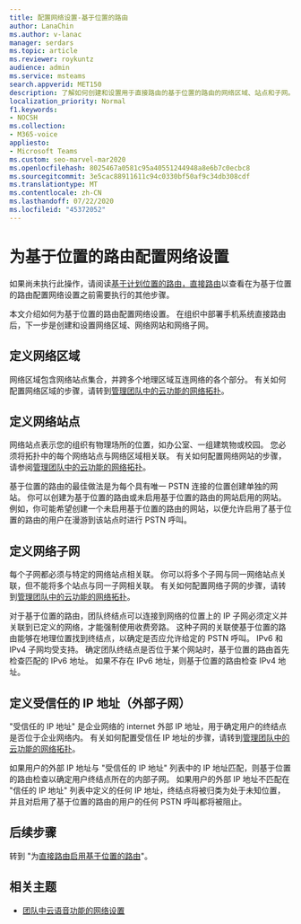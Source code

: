 ```yaml
---
title: 配置网络设置-基于位置的路由
author: LanaChin
ms.author: v-lanac
manager: serdars
ms.topic: article
ms.reviewer: roykuntz
audience: admin
ms.service: msteams
search.appverid: MET150
description: 了解如何创建和设置用于直接路由的基于位置的路由的网络区域、站点和子网。
localization_priority: Normal
f1.keywords:
- NOCSH
ms.collection:
- M365-voice
appliesto:
- Microsoft Teams
ms.custom: seo-marvel-mar2020
ms.openlocfilehash: 8025467a0581c95a40551244948a8e6b7c0ecbc8
ms.sourcegitcommit: 3e5cac88911611c94c0330bf50af9c34db308cdf
ms.translationtype: MT
ms.contentlocale: zh-CN
ms.lasthandoff: 07/22/2020
ms.locfileid: "45372052"
---
```

# <a name="configure-network-settings-for-location-based-routing"></a>为基于位置的路由配置网络设置

如果尚未执行此操作，请阅读[基于计划位置的路由，直接路由](location-based-routing-plan.md)以查看在为基于位置的路由配置网络设置之前需要执行的其他步骤。

本文介绍如何为基于位置的路由配置网络设置。 在组织中部署手机系统直接路由后，下一步是创建和设置网络区域、网络网站和网络子网。

## <a name="define-network-regions"></a>定义网络区域

网络区域包含网络站点集合，并跨多个地理区域互连网络的各个部分。 有关如何配置网络区域的步骤，请转到[管理团队中的云功能的网络拓扑](manage-your-network-topology.md)。

## <a name="define-network-sites"></a>定义网络站点

网络站点表示您的组织有物理场所的位置，如办公室、一组建筑物或校园。 您必须将拓扑中的每个网络站点与网络区域相关联。 有关如何配置网络网站的步骤，请参阅[管理团队中的云功能的网络拓扑](manage-your-network-topology.md)。

基于位置的路由的最佳做法是为每个具有唯一 PSTN 连接的位置创建单独的网站。 你可以创建为基于位置的路由或未启用基于位置的路由的网站启用的网站。 例如，你可能希望创建一个未启用基于位置的路由的网站，以便允许启用了基于位置的路由的用户在漫游到该站点时进行 PSTN 呼叫。

## <a name="define-network-subnets"></a>定义网络子网

每个子网都必须与特定的网络站点相关联。 你可以将多个子网与同一网络站点关联，但不能将多个站点与同一子网相关联。 有关如何配置网络子网的步骤，请转到[管理团队中的云功能的网络拓扑](manage-your-network-topology.md)。

对于基于位置的路由，团队终结点可以连接到网络的位置上的 IP 子网必须定义并关联到已定义的网络，才能强制使用收费旁路。 这种子网的关联使基于位置的路由能够在地理位置找到终结点，以确定是否应允许给定的 PSTN 呼叫。 IPv6 和 IPv4 子网均受支持。 确定团队终结点是否位于某个网站时，基于位置的路由首先检查匹配的 IPv6 地址。 如果不存在 IPv6 地址，则基于位置的路由检查 IPv4 地址。

## <a name="define-trusted-ip-addresses-external-subnets"></a>定义受信任的 IP 地址（外部子网）

"受信任的 IP 地址" 是企业网络的 internet 外部 IP 地址，用于确定用户的终结点是否位于企业网络内。 有关如何配置受信任 IP 地址的步骤，请转到[管理团队中的云功能的网络拓扑](manage-your-network-topology.md)。

如果用户的外部 IP 地址与 "受信任的 IP 地址" 列表中的 IP 地址匹配，则基于位置的路由检查以确定用户终结点所在的内部子网。 如果用户的外部 IP 地址不匹配在 "信任的 IP 地址" 列表中定义的任何 IP 地址，终结点将被归类为处于未知位置，并且对启用了基于位置的路由的用户的任何 PSTN 呼叫都将被阻止。

## <a name="next-steps"></a>后续步骤

转到 "为[直接路由启用基于位置的路由](location-based-routing-enable.md)"。

## <a name="related-topics"></a>相关主题

- [团队中云语音功能的网络设置](cloud-voice-network-settings.md)
